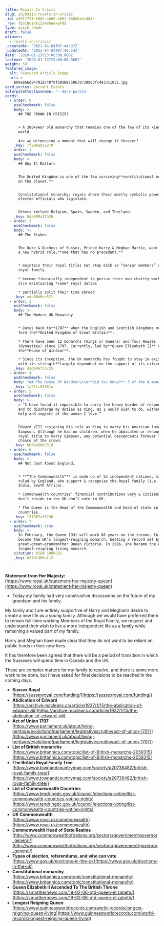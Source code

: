 ```yaml
---
title: Royals In Crisis
slug: 20200113-royals-in-crisis
_id: a091773f-586e-4b60-a001-86666adc084c
_rev: TDo1Nq1xkiZakmRW4xyFR5
type: quick_reads
draft: false
aliases:
  - royals-in-crisis/
_createdAt: '2021-04-04T07:44:37Z'
_updatedAt: '2021-04-04T07:46:54Z'
date: '2020-01-13T23:08:00.000Z'
lastmod: '2020-01-13T23:08:00.000Z'
weight: 50
featured_image:
  alt: Featured Article Image
  url: >-
    660a866d847012c40f0f59268750632738563fc4833x1052.jpg
card_series: Current Events
colorpaletteclassname: '--dark-purple'
cards:
  - order: 0
    useCheckmark: false
    body: >-
      ## THE CROWN IN CRISIS?


      > A 300+year old monarchy that remains one of the few of its kind in the
      world  
        
      Are we witnessing a moment that will change it forever?
    _key: 7f29eab51870
  - order: 1
    useCheckmark: false
    body: >-
      ## Why It Matters


      The United Kingdom is one of the few surviving**constitutional monarchies
      on the planet.**


      Constitutional monarchy: royals share their mostly symbolic power with
      elected officials who legislate.


      Others include Belgium, Spain, Sweden, and Thailand.
    _key: b6a999a3fb26
  - order: 2
    useCheckmark: false
    body: >-
      ## The Stakes


      The Duke & Duchess of Sussex, Prince Harry & Meghan Markle, want to create
      a new hybrid role,**one that has no precedent.**


      * maintain their royal titles but step back as “senior members” of the
      royal family

      * become financially independent to pursue their own charity work while
      also maintaining *some* royal duties

      * partially split their time abroad
    _key: eda08d6ea521
  - order: 3
    useCheckmark: false
    body: >-
      ## The Modern UK Monarchy


      * Dates back to**1707** when the English and Scottish kingdoms merged to
      form the**United Kingdom of Great Britain**.

      * There have been 12 monarchs (Kings or Queens) and four Houses
      (dynasties) since 1707. Currently, led by**Queen Elizabeth II** of
      the**House of Windsor**.

      * Since its inception, the UK monarchy has fought to stay in existence
      with its strength**largely dependent on the support of its citizens**.
    _key: d1d846f33725
  - order: 4
    useCheckmark: false
    body: "## The House Of Windsor\n\n**Did You Know?** 3 of the 4 monarchs were not born likely to ascend to the throne.\n\n* **1917:** The Queen’s grandpa**King George V** was born 3rd in the line to the crown\n* **1936:** The Queen’s father (the second son of George V) became King after her uncle,**King Edward VIII** abdicated the throne to marry an American divorcee.\n* **1952:**\_**Queen Elizabeth II** (25) ascends to the throne after death of her father."
    _key: 1a22fc92361a
  - order: 5
    useCheckmark: false
    body: >-
      > “I have found it impossible to carry the heavy burden of responsibility
      and to discharge my duties as King, as I would wish to do, without the
      help and support of the woman I love.”


      Edward VIII resigning his role as King to marry his American lover Wallis
      Simpson. Although he had no children, when he abdicated or renounced his
      royal title to marry Simpson, any potential descendants forever lost their
      chance at the crown.
    _key: bb86a50dd31d
  - order: 6
    useCheckmark: false
    body: >-
      ## Not Just About England…


      * **“The Commonwealth”** is made up of 53 independent nations, many once
      ruled by England, who support & recognize the Royal family (i.e. Canada,
      India, South Africa).

      * Commonwealth countries’ financial contributions vary & citizens who
      don’t reside in the UK don’t vote in UK.

      * The Queen is the Head of the Commonwealth and head of state in 15 of its
      countries.
    _key: 13f907af6236
  - order: 7
    useCheckmark: true
    body: >-
      In February, the Queen (93) will mark 68 years on the throne. In 2015, she
      became the UK’s longest-reigning monarch, beating a record set by her
      great-great-grandmother Queen Victoria. In 2016, she became the world's
      longest-reigning living monarch.
    citation: VIEW SOURCES
    _key: b27df465af12

---
```

**Statement from Her Majesty:**  
[https://www.royal.uk/statement-her-majesty-queen](https://www.royal.uk/statement-her-majesty-queen)

* Today my family had very constructive discussions on the future of my grandson and his family.

My family and I are entirely supportive of Harry and Meghan’s desire to create a new life as a young family. Although we would have preferred them to remain full-time working Members of the Royal Family, we respect and understand their wish to live a more independent life as a family while remaining a valued part of my family.

Harry and Meghan have made clear that they do not want to be reliant on public funds in their new lives.

It has therefore been agreed that there will be a period of transition in which the Sussexes will spend time in Canada and the UK.

These are complex matters for my family to resolve, and there is some more work to be done, but I have asked for final decisions to be reached in the coming days.

* **Sussex Royal**  
[https://sussexroyal.com/funding/](https://sussexroyal.com/funding/)
* **Abdication of Edward**  
[https://archive.macleans.ca/article/1937/1/15/the-abdication-of-edward-viii](https://archive.macleans.ca/article/1937/1/15/the-abdication-of-edward-viii)
* **Act of Union 1707**  
[https://www.parliament.uk/about/living-heritage/evolutionofparliament/legislativescrutiny/act-of-union-1707/](https://www.parliament.uk/about/living-heritage/evolutionofparliament/legislativescrutiny/act-of-union-1707/)
* **List of British monarchs**  
[https://www.britannica.com/topic/list-of-British-monarchs-2059315](https://www.britannica.com/topic/list-of-British-monarchs-2059315)
* **The British Royal Family Tree**  
[https://www.townandcountrymag.com/society/a20736482/british-royal-family-tree/](https://www.townandcountrymag.com/society/a20736482/british-royal-family-tree/)
* **List of Commonwealth Countries**  
[https://www.tendringdc.gov.uk/council/elections-voting/list-commonwealth-countries-voting-rights](https://www.tendringdc.gov.uk/council/elections-voting/list-commonwealth-countries-voting-rights)
* **UK Commonwealth**  
[https://www.royal.uk/commonwealth](https://www.royal.uk/commonwealth)
* **Commonwealth Head of State Realms**  
[http://www.commonwealthofnations.org/sectors/government/governor_general/](http://www.commonwealthofnations.org/sectors/government/governor_general/)
* **Types of election, referendums, and who can vote**  
[https://www.gov.uk/elections-in-the-uk](https://www.gov.uk/elections-in-the-uk)
* **Constitutional monarchy**  
[https://www.britannica.com/topic/constitutional-monarchy](https://www.britannica.com/topic/constitutional-monarchy)
* **Queen Elizabeth II Ascended To The British Throne**  
[https://smarthernews.com/19-02-06-qtd-queen-elizabeth/](https://smarthernews.com/19-02-06-qtd-queen-elizabeth/)
* **Longest Reigning Queen**  
[https://www.guinnessworldrecords.com/world-records/longest-reigning-queen-living](https://www.guinnessworldrecords.com/world-records/longest-reigning-queen-living)